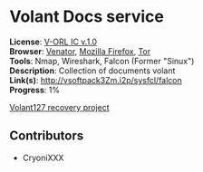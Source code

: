 # Volant Docs service

**License**: [V-ORL IC v.1.0](https://github.com/Joomipoll/volant-docs/blob/main/LICENSE.md) <br>
**Browser**: [Venator](https://venator.cyberyozh.com/), [Mozilla Firefox](https://www.mozilla.org/sr/firefox/new/), [Tor](https://www.torproject.org/) <br>
**Tools**: Nmap, Wireshark, Falcon (Former "Sinux") <br>
**Description**: Collection of documents volant <br>
**Link(s)**: http://vsoftpack3Zm.i2p/sysfcl/falcon <br>
**Progress**: 1%

[Volant127 recovery project](https://github.com/users/Joomipoll/projects/2)

<!--
## Developments *opt.*

*Maybe you created something while searching? Be sure to write about it in this section*
-->

## Contributors

- CryoniXXX

<!--
## *opt. User section name*

*You can customize it however you like*
-->
